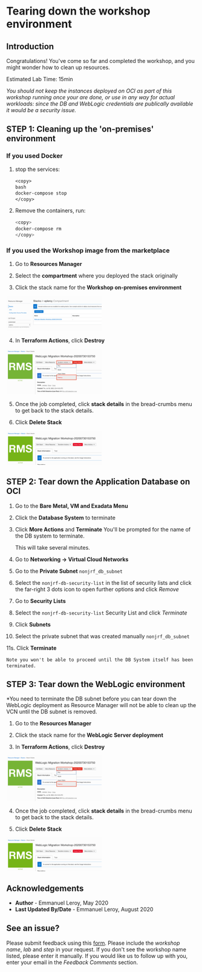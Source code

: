 # Tearing down the workshop environment

## Introduction

Congratulations! You've come so far and completed the workshop, and you might wonder how to clean up resources.

Estimated Lab Time: 15min

*You should not keep the instances deployed on OCI as part of this workshop running once your are done, or use in any way for actual workloads: since the DB and WebLogic credentials are publically available it would be a security issue.*

## **STEP 1:** Cleaning up the 'on-premises' environment

### If you used Docker

1. stop the services:

    ```
    <copy>
    bash
    docker-compose stop
    </copy>
    ```

2. Remove the containers, run:

    ```bash
    <copy>
    docker-compose rm
    </copy>
    ```

### If you used the Workshop image from the marketplace

1. Go to **Resources Manager**

2. Select the **compartment** where you deployed the stack originally

3. Click the stack name for the **Workshop on-premises environment**

  <img src="./images/stack.png"  width="50%">

4. In **Terraform Actions**, click **Destroy**

  <img src="./images/tf-destroy.png"  width="50%">

5. Once the job completed, click **stack details** in the bread-crumbs menu to get back to the stack details.

6. Click **Delete Stack**

  <img src="./images/delete-stack.png"  width="50%">

## **STEP 2:** Tear down the Application Database on OCI

1. Go to the **Bare Metal, VM and Exadata Menu**

2. Click the **Database System** to terminate

3. Click **More Actions** and **Terminate**
    You'll be prompted for the name of the DB system to terminate.

    This will take several minutes.

4. Go to **Networking -> Virtual Cloud Networks** 

5. Go to the **Private Subnet** `nonjrf_db_subnet`

6. Select the `nonjrf-db-security-list` in the list of security lists and click the far-right 3 dots icon to open further options and click *Remove*

7. Go to **Security Lists**

8. Select the `nonjrf-db-security-list` Security List and click *Terminate*

9. Click **Subnets**

10. Select the private subnet that was created manually `nonjrf_db_subnet`

11s. Click **Terminate** 

    Note you won't be able to proceed until the DB System itself has been terminated.

## **STEP 3:** Tear down the WebLogic environment

*You need to terminate the DB subnet before you can tear down the WebLogic deployment as Resource Manager will not be able to clean up the VCN until the DB subnet is removed.

1. Go to the **Resources Manager**

2. Click the stack name for the **WebLogic Server deployment**

3. In **Terraform Actions**, click **Destroy**

  <img src="./images/tf-destroy.png"  width="50%">

4. Once the job completed, click **stack details** in the bread-crumbs menu to get back to the stack details.

5. Click **Delete Stack**

  <img src="./images/delete-stack.png"  width="50%">

## Acknowledgements

 - **Author** - Emmanuel Leroy, May 2020
 - **Last Updated By/Date** - Emmanuel Leroy, August 2020

## See an issue?
Please submit feedback using this [form](https://apexapps.oracle.com/pls/apex/f?p=133:1:::::P1_FEEDBACK:1). Please include the *workshop name*, *lab* and *step* in your request.  If you don't see the workshop name listed, please enter it manually. If you would like us to follow up with you, enter your email in the *Feedback Comments* section.
